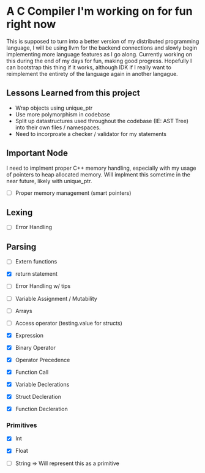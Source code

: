 # A C Compiler I'm working on for fun right now

This is supposed to turn into a better version of my distributed programming
language, I will be using llvm for the backend connections and slowly begin
implementing more language features as I go along. Currently working on this
during the end of my days for fun, making good progress. Hopefully I can
bootstrap this thing if it works, although IDK if I really want to reimplement
the entirety of the language again in another langague.

## Lessons Learned from this project

* Wrap objects using unique_ptr
* Use more polymorphism in codebase
* Split up datastructures used throughout the codebase (IE: AST Tree) into their
  own files / namespaces.
* Need to incorproate a checker / validator for my statements

## Important Node

I need to implment proper C++ memory handling, especially with my usage of
pointers to heap allocated memory. Will implment this sometime in the near
future, likely with unique_ptr.

- [ ] Proper memory management (smart pointers)

## Lexing

- [ ] Error Handling

## Parsing

- [ ] Extern functions 

- [x] return statement

- [ ] Error Handling w/ tips

- [ ] Variable Assignment / Mutability

- [ ] Arrays

- [ ] Access operator (testing.value for structs)

- [x] Expression

- [x] Binary Operator

- [x] Operator Precedence

- [x] Function Call

- [x] Variable Declerations

- [x] Struct Decleration

- [x] Function Decleration

### Primitives
- [x] Int

- [x] Float

- [ ] String => Will represent this as a primitive
